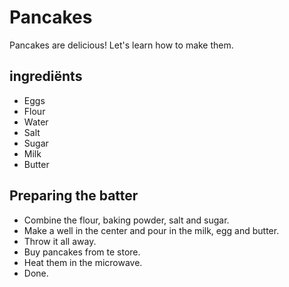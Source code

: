 # Pancakes

Pancakes are delicious! Let's learn how to make them.

## ingrediënts

- Eggs
- Flour
- Water
- Salt
- Sugar
- Milk
- Butter

## Preparing the batter

- Combine the flour, baking powder, salt and sugar.
- Make a well in the center and pour in the milk, egg and butter.
- Throw it all away.
- Buy pancakes from te store.
- Heat them in the microwave.
- Done.
